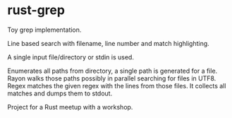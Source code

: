 # rust-grep

Toy grep implementation. 

Line based search with filename, line number and match highlighting. 

A single input file/directory or stdin is used. 

Enumerates all paths from directory, a single path is generated for a file.
Rayon walks those paths possibly in parallel searching for files in UTF8.
Regex matches the given regex with the lines from those files.
It collects all matches and dumps them to stdout.

Project for a Rust meetup with a workshop. 
